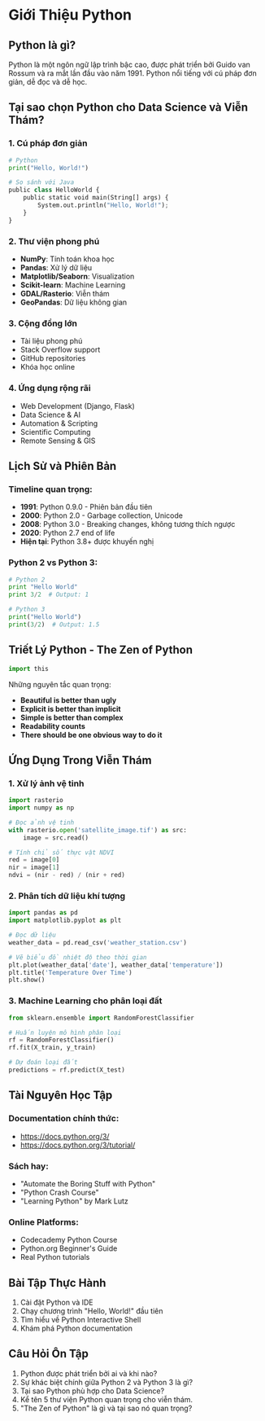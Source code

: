 # Giới Thiệu Python

## Python là gì?

Python là một ngôn ngữ lập trình bậc cao, được phát triển bởi Guido van Rossum và ra mắt lần đầu vào năm 1991. Python nổi tiếng với cú pháp đơn giản, dễ đọc và dễ học.

## Tại sao chọn Python cho Data Science và Viễn Thám?

### 1. **Cú pháp đơn giản**

```python
# Python
print("Hello, World!")

# So sánh với Java
public class HelloWorld {
    public static void main(String[] args) {
        System.out.println("Hello, World!");
    }
}
```

### 2. **Thư viện phong phú**

- **NumPy**: Tính toán khoa học
- **Pandas**: Xử lý dữ liệu
- **Matplotlib/Seaborn**: Visualization
- **Scikit-learn**: Machine Learning
- **GDAL/Rasterio**: Viễn thám
- **GeoPandas**: Dữ liệu không gian

### 3. **Cộng đồng lớn**

- Tài liệu phong phú
- Stack Overflow support
- GitHub repositories
- Khóa học online

### 4. **Ứng dụng rộng rãi**

- Web Development (Django, Flask)
- Data Science & AI
- Automation & Scripting
- Scientific Computing
- Remote Sensing & GIS

## Lịch Sử và Phiên Bản

### Timeline quan trọng:

- **1991**: Python 0.9.0 - Phiên bản đầu tiên
- **2000**: Python 2.0 - Garbage collection, Unicode
- **2008**: Python 3.0 - Breaking changes, không tương thích ngược
- **2020**: Python 2.7 end of life
- **Hiện tại**: Python 3.8+ được khuyến nghị

### Python 2 vs Python 3:

```python
# Python 2
print "Hello World"
print 3/2  # Output: 1

# Python 3
print("Hello World")
print(3/2)  # Output: 1.5
```

## Triết Lý Python - The Zen of Python

```python
import this
```

Những nguyên tắc quan trọng:

- **Beautiful is better than ugly**
- **Explicit is better than implicit**
- **Simple is better than complex**
- **Readability counts**
- **There should be one obvious way to do it**

## Ứng Dụng Trong Viễn Thám

### 1. **Xử lý ảnh vệ tinh**

```python
import rasterio
import numpy as np

# Đọc ảnh vệ tinh
with rasterio.open('satellite_image.tif') as src:
    image = src.read()

# Tính chỉ số thực vật NDVI
red = image[0]
nir = image[1]
ndvi = (nir - red) / (nir + red)
```

### 2. **Phân tích dữ liệu khí tượng**

```python
import pandas as pd
import matplotlib.pyplot as plt

# Đọc dữ liệu
weather_data = pd.read_csv('weather_station.csv')

# Vẽ biểu đồ nhiệt độ theo thời gian
plt.plot(weather_data['date'], weather_data['temperature'])
plt.title('Temperature Over Time')
plt.show()
```

### 3. **Machine Learning cho phân loại đất**

```python
from sklearn.ensemble import RandomForestClassifier

# Huấn luyện mô hình phân loại
rf = RandomForestClassifier()
rf.fit(X_train, y_train)

# Dự đoán loại đất
predictions = rf.predict(X_test)
```

## Tài Nguyên Học Tập

### Documentation chính thức:

- https://docs.python.org/3/
- https://docs.python.org/3/tutorial/

### Sách hay:

- "Automate the Boring Stuff with Python"
- "Python Crash Course"
- "Learning Python" by Mark Lutz

### Online Platforms:

- Codecademy Python Course
- Python.org Beginner's Guide
- Real Python tutorials

## Bài Tập Thực Hành

1. Cài đặt Python và IDE
2. Chạy chương trình "Hello, World!" đầu tiên
3. Tìm hiểu về Python Interactive Shell
4. Khám phá Python documentation

## Câu Hỏi Ôn Tập

1. Python được phát triển bởi ai và khi nào?
2. Sự khác biệt chính giữa Python 2 và Python 3 là gì?
3. Tại sao Python phù hợp cho Data Science?
4. Kể tên 5 thư viện Python quan trọng cho viễn thám.
5. "The Zen of Python" là gì và tại sao nó quan trọng?
